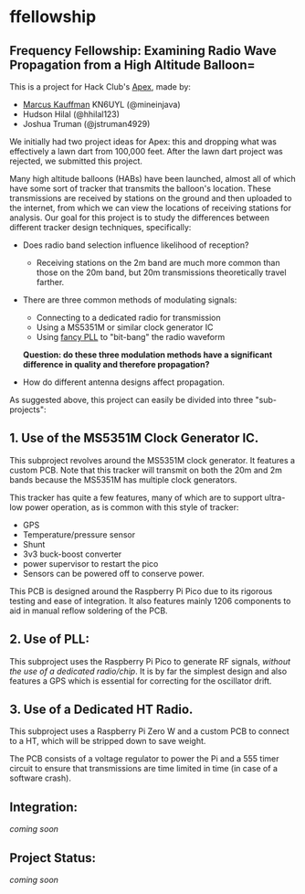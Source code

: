 # ffellowship
Frequency Fellowship: Examining Radio Wave Propagation from a High Altitude Balloon=
---

This is a project for Hack Club's [Apex](https://apex.hackclub.com),
made by:
- [Marcus Kauffman](https://kauffman.tools) KN6UYL (@mineinjava)
- Hudson Hilal (@hhilal123)
- Joshua Truman (@jstruman4929)

We initially had two project ideas for Apex: this and dropping what was
effectively a lawn dart from 100,000 feet. After the lawn dart project
was rejected, we submitted this project.

Many high altitude balloons (HABs) have been launched, almost all of
which have some sort of tracker that transmits the balloon's location.
These transmissions are received by stations on the ground and then
uploaded to the internet, from which we can view the locations of
receiving stations for analysis. Our goal for this project is to study
the differences between different tracker design techniques,
specifically:

- Does radio band selection influence likelihood of reception?
    - Receiving stations on the 2m band are much more common than those
      on the 20m band, but 20m transmissions theoretically travel
      farther.
- There are three common methods of modulating signals:
    - Connecting to a dedicated radio for transmission
    - Using a MS5351M or similar clock generator IC
    - Using [fancy PLL](https://github.com/kaduhi/pico-fractional-pll)
      to "bit-bang" the radio waveform

    **Question: do these three modulation methods have a significant
    difference in quality and therefore propagation?**
- How do different antenna designs affect propagation.

As suggested above, this project can easily be divided into three
"sub-projects":

## 1. Use of the MS5351M Clock Generator IC.

This subproject revolves around the MS5351M clock generator. It features
a custom PCB. Note that this tracker will transmit on both the 20m and
2m bands because the MS5351M has multiple clock generators.

This tracker has quite a few features, many of which are to support
ultra-low power operation, as is common with this style of tracker:

- GPS
- Temperature/pressure sensor
- Shunt
- 3v3 buck-boost converter
- power supervisor to restart the pico
- Sensors can be powered off to conserve power.

This PCB is designed around the Raspberry Pi Pico due to its rigorous
testing and ease of integration. It also features mainly 1206 components
to aid in manual reflow soldering of the PCB.

## 2. Use of PLL:

This subproject uses the Raspberry Pi Pico to generate RF signals,
*without the use of a dedicated radio/chip*. It is by far the simplest
design and also features a GPS which is essential for correcting for the
oscillator drift.

## 3. Use of a Dedicated HT Radio.

This subproject uses a Raspberry Pi Zero W and a custom PCB to connect
to a HT, which will be stripped down to save weight. 

The PCB consists of a voltage regulator to power the Pi and a 555 timer
circuit to ensure that transmissions are time limited in time (in case
of a software crash).

## Integration:

*coming soon*

## Project Status:

*coming soon*
